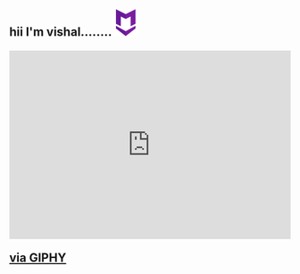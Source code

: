 <h2> hii I'm vishal........</h2?

 
![alt text](https://github.com/adam-p/markdown-here/raw/master/src/common/images/icon48.png "Logo Title Text 1")
 
 <div style="width:100%;height:0;padding-bottom:67%;position:relative;"><iframe src="https://giphy.com/embed/QX6ruFElzFdeIfblrg" width="100%" height="100%" style="position:absolute" frameBorder="0" class="giphy-embed" allowFullScreen></iframe></div><p><a href="https://giphy.com/gifs/coding-programming-programmer-QX6ruFElzFdeIfblrg">via GIPHY</a></p>
 
